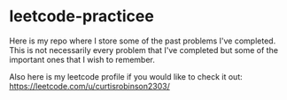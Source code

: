 # leetcode-practicee
Here is my repo where I store some of the past problems I've completed. This is not necessarily every problem that I've completed but some of the important ones that I wish to remember. 

Also here is my leetcode profile if you would like to check it out: https://leetcode.com/u/curtisrobinson2303/ 
